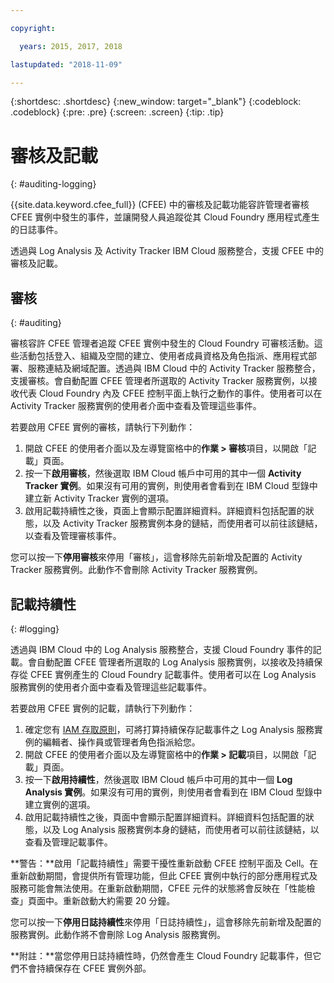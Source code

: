 ```yaml
---

copyright:

  years: 2015, 2017, 2018

lastupdated: "2018-11-09"

---
```


{:shortdesc: .shortdesc}
{:new_window: target="_blank"}
{:codeblock: .codeblock}
{:pre: .pre}
{:screen: .screen}
{:tip: .tip}

# 審核及記載
{: #auditing-logging}

{{site.data.keyword.cfee_full}} (CFEE) 中的審核及記載功能容許管理者審核 CFEE 實例中發生的事件，並讓開發人員追蹤從其 Cloud Foundry 應用程式產生的日誌事件。

透過與 Log Analysis 及 Activity Tracker IBM Cloud 服務整合，支援 CFEE 中的審核及記載。

## 審核
{: #auditing}

審核容許 CFEE 管理者追蹤 CFEE 實例中發生的 Cloud Foundry 可審核活動。這些活動包括登入、組織及空間的建立、使用者成員資格及角色指派、應用程式部署、服務連結及網域配置。透過與 IBM Cloud 中的 Activity Tracker 服務整合，支援審核。會自動配置 CFEE 管理者所選取的 Activity Tracker 服務實例，以接收代表 Cloud Foundry 內及 CFEE 控制平面上執行之動作的事件。使用者可以在 Activity Tracker 服務實例的使用者介面中查看及管理這些事件。

若要啟用 CFEE 實例的審核，請執行下列動作：

1. 開啟 CFEE 的使用者介面以及左導覽窗格中的**作業 > 審核**項目，以開啟「記載」頁面。
2. 按一下**啟用審核**，然後選取 IBM Cloud 帳戶中可用的其中一個 **Activity Tracker 實例**。如果沒有可用的實例，則使用者會看到在 IBM Cloud 型錄中建立新 Activity Tracker 實例的選項。
3.  啟用記載持續性之後，頁面上會顯示配置詳細資料。詳細資料包括配置的狀態，以及 Activity Tracker 服務實例本身的鏈結，而使用者可以前往該鏈結，以查看及管理審核事件。

您可以按一下**停用審核**來停用「審核」，這會移除先前新增及配置的 Activity Tracker 服務實例。此動作不會刪除 Activity Tracker 服務實例。

## 記載持續性
{: #logging}

透過與 IBM Cloud 中的 Log Analysis 服務整合，支援 Cloud Foundry 事件的記載。會自動配置 CFEE 管理者所選取的 Log Analysis 服務實例，以接收及持續保存從 CFEE 實例產生的 Cloud Foundry 記載事件。使用者可以在 Log Analysis 服務實例的使用者介面中查看及管理這些記載事件。

若要啟用 CFEE 實例的記載，請執行下列動作：

1. 確定您有 [IAM 存取原則](https://console.bluemix.net/iam/#/users)，可將打算持續保存記載事件之 Log Analysis 服務實例的編輯者、操作員或管理者角色指派給您。
2. 開啟 CFEE 的使用者介面以及左導覽窗格中的**作業 > 記載**項目，以開啟「記載」頁面。
3. 按一下**啟用持續性**，然後選取 IBM Cloud 帳戶中可用的其中一個 **Log Analysis 實例**。如果沒有可用的實例，則使用者會看到在 IBM Cloud 型錄中建立實例的選項。
4. 啟用記載持續性之後，頁面中會顯示配置詳細資料。詳細資料包括配置的狀態，以及 Log Analysis 服務實例本身的鏈結，而使用者可以前往該鏈結，以查看及管理記載事件。

**警告：**啟用「記載持續性」需要干擾性重新啟動 CFEE 控制平面及 Cell。在重新啟動期間，會提供所有管理功能，但此 CFEE 實例中執行的部分應用程式及服務可能會無法使用。在重新啟動期間，CFEE 元件的狀態將會反映在「性能檢查」頁面中。重新啟動大約需要 20 分鐘。

您可以按一下**停用日誌持續性**來停用「日誌持續性」，這會移除先前新增及配置的服務實例。此動作將不會刪除 Log Analysis 服務實例。

**附註：**當您停用日誌持續性時，仍然會產生 Cloud Foundry 記載事件，但它們不會持續保存在 CFEE 實例外部。
